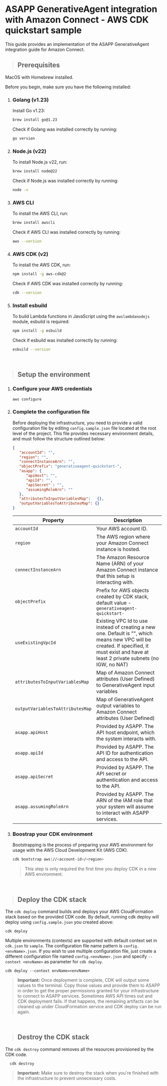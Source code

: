 # ASAPP GenerativeAgent integration with Amazon Connect - AWS CDK quickstart sample

This guide provides an implementation of the ASAPP GenerativeAgent integration guide for Amazon Connect. 

> ## Prerequisites

   MacOS with Homebrew installed.

   Before you begin, make sure you have the following installed:

   1. ### **Golang (v1.23)**  

      Install Go v1.23:
      ```bash
      brew install go@1.23
      ```

      Check if Golang was installed correctly by running:
      ```bash
      go version
      ```

   2. ### **Node.js (v22)**  

      To install Node.js v22, run:
      ```bash
      brew install node@22
      ```

      Check if Node.js was installed correctly by running:
      ```bash
      node -v
      ```

   3. ### **AWS CLI**

      To install the AWS CLI, run:

      ```bash
      brew install awscli
      ```

      Check if AWS CLI was installed correctly by running:

      ```bash
      aws --version
      ```

   4. ### **AWS CDK (v2)**

      To install the AWS CDK, run:

      ```bash
      npm install -g aws-cdk@2
      ```

      Check if AWS CDK was installed correctly by running:

      ```bash
      cdk --version
      ```

   5. ### **Install esbuild**

      To build Lambda functions in JavaScript using the `awslambdanodejs` module, esbuild is required:

      ```bash
      npm install -g esbuild
      ```

      Check if esbuild was installed correctly by running:

      ```bash
      esbuild --version
      ```

<br />

> ## Setup the environment

   1. ### Configure your AWS credentials

      ```bash
      aws configure
      ```

   2. ### Complete the configuration file

      Before deploying the infrastructure, you need to provide a valid configuration file by editing  `config.sample.json` file located at the root level of the project. This file provides necessary environment details, and must follow the structure outlined below:

      ```json
      {
         "accountId": "",
         "region": "",
         "connectInstanceArn": "",
         "objectPrefix": "generativeagent-quickstart-",
         "asapp": {
            "apiHost": "",
            "apiId": "",
            "apiSecret" : "",
            "assumingRoleArn": ""
         },
         "attributesToInputVariablesMap":   {},
         "outputVariablesToAttributesMap": {}
      }
      ```

      | Property                         | Description                                                                                                                                                                                |
      | -------------------------------- | ------------------------------------------------------------------------------------------------------------------------------------------------------------------------------------------ |
      | `accountId`                      | Your AWS account ID.                                                                                                                                                                       |
      | `region`                         | The AWS region where your Amazon Connect instance is hosted.                                                                                                                               |
      | `connectInstanceArn`             | The Amazon Resource Name (ARN) of your Amazon Connect instance that this setup is interacting with.                                                                                        |
      | `objectPrefix`                   | Prefix for AWS objects created by CDK stack, default value - `generativeagent-quickstart-`                                                                                                 |
      | `useExistingVpcId`               | Existing VPC Id to use instead of creating a new one. Default is "", which means new VPC will be created. If specified, it must exist and have at least 2 private subnets (no IGW, no NAT) |
      | `attributesToInputVariablesMap`  | Map of Amazon Connect attributes (User Defined) to GenerativeAgent input variables                                                                                                         |
      | `outputVariablesToAttributesMap` | Map of GenerativeAgent output variables to Amazon Connect attributes (User Defined)                                                                                                        |
      | `asapp.apiHost`                  | Provided by ASAPP. The API host endpoint, which the system interacts with.                                                                                                                 |
      | `asapp.apiId`                    | Provided by ASAPP. The API ID for authentication and access to the API.                                                                                                                    |
      | `asapp.apiSecret`                | Provided by   ASAPP. The API secret or authentication and access to the API.                                                                                                                 |
      | `asapp.assumingRoleArn`          | Provided by ASAPP. The ARN of the IAM role that your system will assume to interact with ASAPP services.                                                                                   |


   3. ### Boostrap your CDK environment

      Bootstrapping is the process of preparing your AWS environment for usage with the AWS Cloud Development Kit (AWS CDK).

         ```bash
         cdk bootstrap aws://<account-id>/<region>
         ```

      > This step is only required the first time you deploy CDK in a new AWS environment.

<br />

> ## Deploy the CDK stack

   The `cdk deploy` command builds and deploys your AWS CloudFormation stack based on the provided CDK code. 
   By default, running cdk deploy will deploy using `config.sample.json` you created above:
   
   ```shell
   cdk deploy
   ```
   
   Multiple environments (contexts) are supported with default context set in `cdk.json` to `sample`. The configuration file name pattern is ```config.<envName>.json```. If you wish to use multiple configuration file, just create a different configuration file named ```config.<envName>.json``` and specify ```--context <envName>``` as parameter for `cdk deploy`.

   ```shell
   cdk deploy --context envName=<envName>
   ```
   
> <b>Important:</b> Once deployment is complete, CDK will output some values to the terminal. Copy those values and provide them to ASAPP in order to get the proper permissions granted for your infrastructure to connect to ASAPP services.
> Sometimes AWS API times out and CDK deployment fails. If that happens, the remaining artifacts can be cleaned up under CloudFormation service and CDK deploy can be run again.

<br />

> ## Destroy the CDK stack

   The `cdk destroy` command removes all the resources provisioned by the CDK code.

      cdk destroy

   > <b>Important:</b> Make sure to destroy the stack when you're finished with the infrastructure to prevent unnecessary costs.
